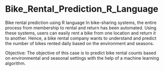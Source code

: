 # Bike_Rental_Prediction_R_Language
Bike rental prediction using R language
In bike-sharing systems, the entire process from membership to rental and return has been automated. Using these systems, users can easily rent a bike from one location and return it to another. Hence, a bike rental company wants to understand and predict the number of bikes rented daily based on the environment and seasons.

Objective: The objective of this case is to predict bike rental counts based on environmental and seasonal settings with the help of a machine learning algorithm.
